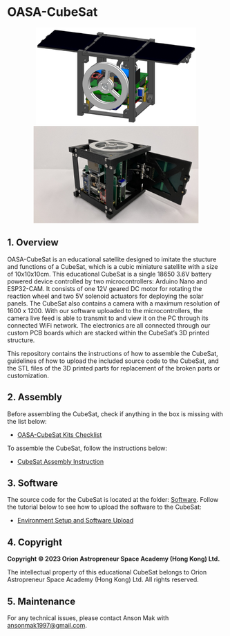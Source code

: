# OASA-CubeSat
<p align = "center">
<img src="Figures/CAD_model.png" height="225"> 
<img src="Figures/Assembled_model.jpg" height="225"> 
</p>

## 1. Overview
OASA-CubeSat is an educational satellite designed to imitate the stucture and functions of a CubeSat, which is a cubic miniature satellite with a size of 10x10x10cm. This educational CubeSat is a single 18650 3.6V battery powered device controlled by two microcontrollers: Arduino Nano and ESP32-CAM. It consists of one 12V geared DC motor for rotating the reaction wheel and two 5V solenoid actuators for deploying the solar panels. The CubeSat also contains a camera with a maximum resolution of 1600 x 1200. With our software uploaded to the microcontrollers, the camera live feed is able to transmit to and view it on the PC through its connected WiFi network. The electronics are all connected through our custom PCB boards which are stacked within the CubeSat’s 3D printed structure.

This repository contains the instructions of how to assemble the CubeSat, guidelines of how to upload the included source code to the CubeSat, and the STL files of the 3D printed parts for replacement of the broken parts or customization.  

## 2. Assembly
Before assembling the CubeSat, check if anything in the box is missing with the list below: 
- [OASA-CubeSat Kits Checklist](Docs/Checklist.md)

To assemble the CubeSat, follow the instructions below:
- [CubeSat Assembly Instruction](Docs/Assembly.md)

## 3. Software
The source code for the CubeSat is located at the folder: [Software](Software/). Follow the tutorial below to see how to upload the software to the CubeSat:
- [Environment Setup and Software Upload](Docs/Software.md)

## 4. Copyright
**Copyright © 2023 Orion Astropreneur Space Academy (Hong Kong) Ltd.** 

The intellectual property of this educational CubeSat belongs to Orion Astropreneur Space Academy (Hong Kong) Ltd. All rights reserved.

## 5. Maintenance
For any technical issues, please contact Anson Mak with ansonmak1997@gmail.com.